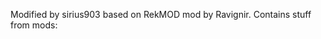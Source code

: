Modified by sirius903 based on RekMOD mod by Ravignir.
Contains stuff from mods:
<!-- - Uciv WWII by Subcher
- More Luxuries by Kolobok
- More Buildings by Shannaurelle
- Extra Resources by Cavenir
- LEKmod for Civ5 by lek
- FantasyHex Black Arquebusier art done by Sacafan
- [Feather](https://thenounproject.com/term/feather/1628/) By Eduardo Souza for Constitution
- Violin by SHAHAREA from [Noun Project](https://thenounproject.com/browse/icons/term/violin/) (CC BY 3.0) -->